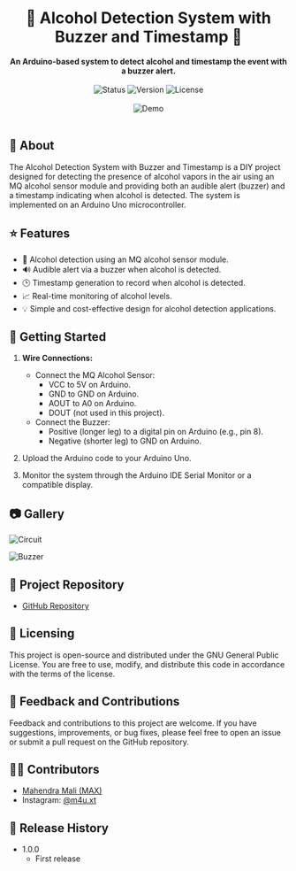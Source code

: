 <h1 align="center">🚀 Alcohol Detection System with Buzzer and Timestamp 🍺</h1>

<div align="center">
  <strong>An Arduino-based system to detect alcohol and timestamp the event with a buzzer alert.</strong>
</div>

<br />

<div align="center">
  <!-- Add Badges Here -->
  <img src="https://img.shields.io/badge/Status-Active-brightgreen.svg" alt="Status">
  <img src="https://img.shields.io/badge/Version-1.0-blue.svg" alt="Version">
  <img src="https://img.shields.io/badge/License-GPL%20v3-red.svg" alt="License">
</div>

<br />

<div align="center">
  <img src="demo.gif" alt="Demo">
</div>

<br />

## 📖 About

The Alcohol Detection System with Buzzer and Timestamp is a DIY project designed for detecting the presence of alcohol vapors in the air using an MQ alcohol sensor module and providing both an audible alert (buzzer) and a timestamp indicating when alcohol is detected. The system is implemented on an Arduino Uno microcontroller.

## ⭐️ Features

- 🍻 Alcohol detection using an MQ alcohol sensor module.
- 🔊 Audible alert via a buzzer when alcohol is detected.
- 🕒 Timestamp generation to record when alcohol is detected.
- 📈 Real-time monitoring of alcohol levels.
- 💡 Simple and cost-effective design for alcohol detection applications.

## 🚀 Getting Started

1. **Wire Connections:**
   - Connect the MQ Alcohol Sensor:
     - VCC to 5V on Arduino.
     - GND to GND on Arduino.
     - AOUT to A0 on Arduino.
     - DOUT (not used in this project).
   - Connect the Buzzer:
     - Positive (longer leg) to a digital pin on Arduino (e.g., pin 8).
     - Negative (shorter leg) to GND on Arduino.

2. Upload the Arduino code to your Arduino Uno.

3. Monitor the system through the Arduino IDE Serial Monitor or a compatible display.

## 📷 Gallery

![Circuit](images/circuit.jpg)

![Buzzer](images/buzzer.jpg)

## 🔗 Project Repository

- [GitHub Repository](https://github.com/mahendraplus/your-repo)

## 📝 Licensing

This project is open-source and distributed under the GNU General Public License. You are free to use, modify, and distribute this code in accordance with the terms of the license.

## 💬 Feedback and Contributions

Feedback and contributions to this project are welcome. If you have suggestions, improvements, or bug fixes, please feel free to open an issue or submit a pull request on the GitHub repository.

## 👨‍💻 Contributors

- [Mahendra Mali (MAX)](https://github.com/mahendraplus)
- Instagram: [@m4u.xt](https://www.instagram.com/m4u.xt/)

## 📅 Release History

- 1.0.0
  - First release

